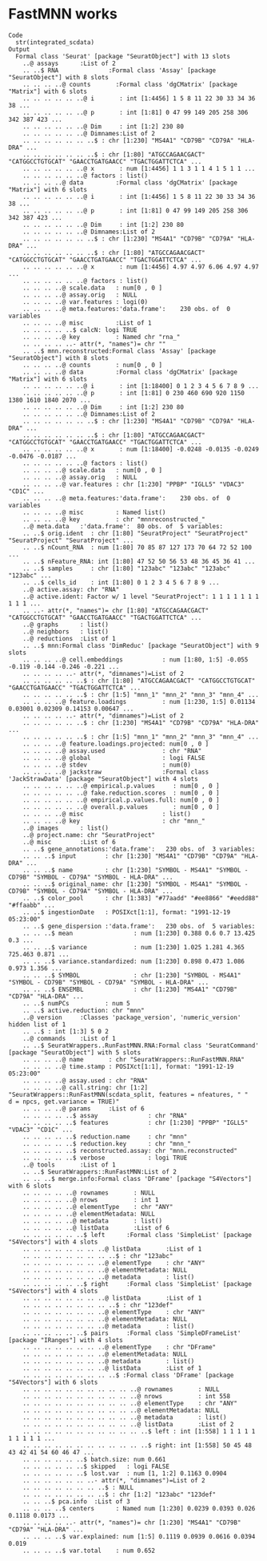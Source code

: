 # FastMNN works

    Code
      str(integrated_scdata)
    Output
      Formal class 'Seurat' [package "SeuratObject"] with 13 slots
        ..@ assays      :List of 2
        .. ..$ RNA              :Formal class 'Assay' [package "SeuratObject"] with 8 slots
        .. .. .. ..@ counts       :Formal class 'dgCMatrix' [package "Matrix"] with 6 slots
        .. .. .. .. .. ..@ i       : int [1:4456] 1 5 8 11 22 30 33 34 36 38 ...
        .. .. .. .. .. ..@ p       : int [1:81] 0 47 99 149 205 258 306 342 387 423 ...
        .. .. .. .. .. ..@ Dim     : int [1:2] 230 80
        .. .. .. .. .. ..@ Dimnames:List of 2
        .. .. .. .. .. .. ..$ : chr [1:230] "MS4A1" "CD79B" "CD79A" "HLA-DRA" ...
        .. .. .. .. .. .. ..$ : chr [1:80] "ATGCCAGAACGACT" "CATGGCCTGTGCAT" "GAACCTGATGAACC" "TGACTGGATTCTCA" ...
        .. .. .. .. .. ..@ x       : num [1:4456] 1 1 3 1 1 4 1 5 1 1 ...
        .. .. .. .. .. ..@ factors : list()
        .. .. .. ..@ data         :Formal class 'dgCMatrix' [package "Matrix"] with 6 slots
        .. .. .. .. .. ..@ i       : int [1:4456] 1 5 8 11 22 30 33 34 36 38 ...
        .. .. .. .. .. ..@ p       : int [1:81] 0 47 99 149 205 258 306 342 387 423 ...
        .. .. .. .. .. ..@ Dim     : int [1:2] 230 80
        .. .. .. .. .. ..@ Dimnames:List of 2
        .. .. .. .. .. .. ..$ : chr [1:230] "MS4A1" "CD79B" "CD79A" "HLA-DRA" ...
        .. .. .. .. .. .. ..$ : chr [1:80] "ATGCCAGAACGACT" "CATGGCCTGTGCAT" "GAACCTGATGAACC" "TGACTGGATTCTCA" ...
        .. .. .. .. .. ..@ x       : num [1:4456] 4.97 4.97 6.06 4.97 4.97 ...
        .. .. .. .. .. ..@ factors : list()
        .. .. .. ..@ scale.data   : num[0 , 0 ] 
        .. .. .. ..@ assay.orig   : NULL
        .. .. .. ..@ var.features : logi(0) 
        .. .. .. ..@ meta.features:'data.frame':	230 obs. of  0 variables
        .. .. .. ..@ misc         :List of 1
        .. .. .. .. ..$ calcN: logi TRUE
        .. .. .. ..@ key          : Named chr "rna_"
        .. .. .. .. ..- attr(*, "names")= chr ""
        .. ..$ mnn.reconstructed:Formal class 'Assay' [package "SeuratObject"] with 8 slots
        .. .. .. ..@ counts       : num[0 , 0 ] 
        .. .. .. ..@ data         :Formal class 'dgCMatrix' [package "Matrix"] with 6 slots
        .. .. .. .. .. ..@ i       : int [1:18400] 0 1 2 3 4 5 6 7 8 9 ...
        .. .. .. .. .. ..@ p       : int [1:81] 0 230 460 690 920 1150 1380 1610 1840 2070 ...
        .. .. .. .. .. ..@ Dim     : int [1:2] 230 80
        .. .. .. .. .. ..@ Dimnames:List of 2
        .. .. .. .. .. .. ..$ : chr [1:230] "MS4A1" "CD79B" "CD79A" "HLA-DRA" ...
        .. .. .. .. .. .. ..$ : chr [1:80] "ATGCCAGAACGACT" "CATGGCCTGTGCAT" "GAACCTGATGAACC" "TGACTGGATTCTCA" ...
        .. .. .. .. .. ..@ x       : num [1:18400] -0.0248 -0.0135 -0.0249 -0.0476 -0.0187 ...
        .. .. .. .. .. ..@ factors : list()
        .. .. .. ..@ scale.data   : num[0 , 0 ] 
        .. .. .. ..@ assay.orig   : NULL
        .. .. .. ..@ var.features : chr [1:230] "PPBP" "IGLL5" "VDAC3" "CD1C" ...
        .. .. .. ..@ meta.features:'data.frame':	230 obs. of  0 variables
        .. .. .. ..@ misc         : Named list()
        .. .. .. ..@ key          : chr "mnnreconstructed_"
        ..@ meta.data   :'data.frame':	80 obs. of  5 variables:
        .. ..$ orig.ident  : chr [1:80] "SeuratProject" "SeuratProject" "SeuratProject" "SeuratProject" ...
        .. ..$ nCount_RNA  : num [1:80] 70 85 87 127 173 70 64 72 52 100 ...
        .. ..$ nFeature_RNA: int [1:80] 47 52 50 56 53 48 36 45 36 41 ...
        .. ..$ samples     : chr [1:80] "123abc" "123abc" "123abc" "123abc" ...
        .. ..$ cells_id    : int [1:80] 0 1 2 3 4 5 6 7 8 9 ...
        ..@ active.assay: chr "RNA"
        ..@ active.ident: Factor w/ 1 level "SeuratProject": 1 1 1 1 1 1 1 1 1 1 ...
        .. ..- attr(*, "names")= chr [1:80] "ATGCCAGAACGACT" "CATGGCCTGTGCAT" "GAACCTGATGAACC" "TGACTGGATTCTCA" ...
        ..@ graphs      : list()
        ..@ neighbors   : list()
        ..@ reductions  :List of 1
        .. ..$ mnn:Formal class 'DimReduc' [package "SeuratObject"] with 9 slots
        .. .. .. ..@ cell.embeddings           : num [1:80, 1:5] -0.055 -0.119 -0.144 -0.246 -0.221 ...
        .. .. .. .. ..- attr(*, "dimnames")=List of 2
        .. .. .. .. .. ..$ : chr [1:80] "ATGCCAGAACGACT" "CATGGCCTGTGCAT" "GAACCTGATGAACC" "TGACTGGATTCTCA" ...
        .. .. .. .. .. ..$ : chr [1:5] "mnn_1" "mnn_2" "mnn_3" "mnn_4" ...
        .. .. .. ..@ feature.loadings          : num [1:230, 1:5] 0.01134 0.03001 0.02309 0.14153 0.00647 ...
        .. .. .. .. ..- attr(*, "dimnames")=List of 2
        .. .. .. .. .. ..$ : chr [1:230] "MS4A1" "CD79B" "CD79A" "HLA-DRA" ...
        .. .. .. .. .. ..$ : chr [1:5] "mnn_1" "mnn_2" "mnn_3" "mnn_4" ...
        .. .. .. ..@ feature.loadings.projected: num[0 , 0 ] 
        .. .. .. ..@ assay.used                : chr "RNA"
        .. .. .. ..@ global                    : logi FALSE
        .. .. .. ..@ stdev                     : num(0) 
        .. .. .. ..@ jackstraw                 :Formal class 'JackStrawData' [package "SeuratObject"] with 4 slots
        .. .. .. .. .. ..@ empirical.p.values     : num[0 , 0 ] 
        .. .. .. .. .. ..@ fake.reduction.scores  : num[0 , 0 ] 
        .. .. .. .. .. ..@ empirical.p.values.full: num[0 , 0 ] 
        .. .. .. .. .. ..@ overall.p.values       : num[0 , 0 ] 
        .. .. .. ..@ misc                      : list()
        .. .. .. ..@ key                       : chr "mnn_"
        ..@ images      : list()
        ..@ project.name: chr "SeuratProject"
        ..@ misc        :List of 6
        .. ..$ gene_annotations:'data.frame':	230 obs. of  3 variables:
        .. .. ..$ input        : chr [1:230] "MS4A1" "CD79B" "CD79A" "HLA-DRA" ...
        .. .. ..$ name         : chr [1:230] "SYMBOL - MS4A1" "SYMBOL - CD79B" "SYMBOL - CD79A" "SYMBOL - HLA-DRA" ...
        .. .. ..$ original_name: chr [1:230] "SYMBOL - MS4A1" "SYMBOL - CD79B" "SYMBOL - CD79A" "SYMBOL - HLA-DRA" ...
        .. ..$ color_pool      : chr [1:383] "#77aadd" "#ee8866" "#eedd88" "#ffaabb" ...
        .. ..$ ingestionDate   : POSIXct[1:1], format: "1991-12-19 05:23:00"
        .. ..$ gene_dispersion :'data.frame':	230 obs. of  5 variables:
        .. .. ..$ mean                 : num [1:230] 0.388 0.6 0.7 13.425 0.3 ...
        .. .. ..$ variance             : num [1:230] 1.025 1.281 4.365 725.463 0.871 ...
        .. .. ..$ variance.standardized: num [1:230] 0.898 0.473 1.086 0.973 1.356 ...
        .. .. ..$ SYMBOL               : chr [1:230] "SYMBOL - MS4A1" "SYMBOL - CD79B" "SYMBOL - CD79A" "SYMBOL - HLA-DRA" ...
        .. .. ..$ ENSEMBL              : chr [1:230] "MS4A1" "CD79B" "CD79A" "HLA-DRA" ...
        .. ..$ numPCs          : num 5
        .. ..$ active.reduction: chr "mnn"
        ..@ version     :Classes 'package_version', 'numeric_version'  hidden list of 1
        .. ..$ : int [1:3] 5 0 2
        ..@ commands    :List of 1
        .. ..$ SeuratWrappers..RunFastMNN.RNA:Formal class 'SeuratCommand' [package "SeuratObject"] with 5 slots
        .. .. .. ..@ name       : chr "SeuratWrappers::RunFastMNN.RNA"
        .. .. .. ..@ time.stamp : POSIXct[1:1], format: "1991-12-19 05:23:00"
        .. .. .. ..@ assay.used : chr "RNA"
        .. .. .. ..@ call.string: chr [1:2] "SeuratWrappers::RunFastMNN(scdata_split, features = nfeatures, " "    d = npcs, get.variance = TRUE)"
        .. .. .. ..@ params     :List of 6
        .. .. .. .. ..$ assay              : chr "RNA"
        .. .. .. .. ..$ features           : chr [1:230] "PPBP" "IGLL5" "VDAC3" "CD1C" ...
        .. .. .. .. ..$ reduction.name     : chr "mnn"
        .. .. .. .. ..$ reduction.key      : chr "mnn_"
        .. .. .. .. ..$ reconstructed.assay: chr "mnn.reconstructed"
        .. .. .. .. ..$ verbose            : logi TRUE
        ..@ tools       :List of 1
        .. ..$ SeuratWrappers::RunFastMNN:List of 2
        .. .. ..$ merge.info:Formal class 'DFrame' [package "S4Vectors"] with 6 slots
        .. .. .. .. ..@ rownames       : NULL
        .. .. .. .. ..@ nrows          : int 1
        .. .. .. .. ..@ elementType    : chr "ANY"
        .. .. .. .. ..@ elementMetadata: NULL
        .. .. .. .. ..@ metadata       : list()
        .. .. .. .. ..@ listData       :List of 6
        .. .. .. .. .. ..$ left      :Formal class 'SimpleList' [package "S4Vectors"] with 4 slots
        .. .. .. .. .. .. .. ..@ listData       :List of 1
        .. .. .. .. .. .. .. .. ..$ : chr "123abc"
        .. .. .. .. .. .. .. ..@ elementType    : chr "ANY"
        .. .. .. .. .. .. .. ..@ elementMetadata: NULL
        .. .. .. .. .. .. .. ..@ metadata       : list()
        .. .. .. .. .. ..$ right     :Formal class 'SimpleList' [package "S4Vectors"] with 4 slots
        .. .. .. .. .. .. .. ..@ listData       :List of 1
        .. .. .. .. .. .. .. .. ..$ : chr "123def"
        .. .. .. .. .. .. .. ..@ elementType    : chr "ANY"
        .. .. .. .. .. .. .. ..@ elementMetadata: NULL
        .. .. .. .. .. .. .. ..@ metadata       : list()
        .. .. .. .. .. ..$ pairs     :Formal class 'SimpleDFrameList' [package "IRanges"] with 4 slots
        .. .. .. .. .. .. .. ..@ elementType    : chr "DFrame"
        .. .. .. .. .. .. .. ..@ elementMetadata: NULL
        .. .. .. .. .. .. .. ..@ metadata       : list()
        .. .. .. .. .. .. .. ..@ listData       :List of 1
        .. .. .. .. .. .. .. .. ..$ :Formal class 'DFrame' [package "S4Vectors"] with 6 slots
        .. .. .. .. .. .. .. .. .. .. ..@ rownames       : NULL
        .. .. .. .. .. .. .. .. .. .. ..@ nrows          : int 558
        .. .. .. .. .. .. .. .. .. .. ..@ elementType    : chr "ANY"
        .. .. .. .. .. .. .. .. .. .. ..@ elementMetadata: NULL
        .. .. .. .. .. .. .. .. .. .. ..@ metadata       : list()
        .. .. .. .. .. .. .. .. .. .. ..@ listData       :List of 2
        .. .. .. .. .. .. .. .. .. .. .. ..$ left : int [1:558] 1 1 1 1 1 1 1 1 1 1 ...
        .. .. .. .. .. .. .. .. .. .. .. ..$ right: int [1:558] 50 45 48 43 42 41 54 60 46 47 ...
        .. .. .. .. .. ..$ batch.size: num 0.661
        .. .. .. .. .. ..$ skipped   : logi FALSE
        .. .. .. .. .. ..$ lost.var  : num [1, 1:2] 0.1163 0.0904
        .. .. .. .. .. .. ..- attr(*, "dimnames")=List of 2
        .. .. .. .. .. .. .. ..$ : NULL
        .. .. .. .. .. .. .. ..$ : chr [1:2] "123abc" "123def"
        .. .. ..$ pca.info  :List of 3
        .. .. .. ..$ centers      : Named num [1:230] 0.0239 0.0393 0.026 0.1118 0.0173 ...
        .. .. .. .. ..- attr(*, "names")= chr [1:230] "MS4A1" "CD79B" "CD79A" "HLA-DRA" ...
        .. .. .. ..$ var.explained: num [1:5] 0.1119 0.0939 0.0616 0.0394 0.019
        .. .. .. ..$ var.total    : num 0.652

